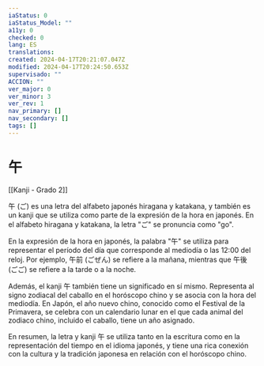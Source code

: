 ```yaml
---
iaStatus: 0
iaStatus_Model: ""
a11y: 0
checked: 0
lang: ES
translations: 
created: 2024-04-17T20:21:07.047Z
modified: 2024-04-17T20:24:50.653Z
supervisado: ""
ACCION: ""
ver_major: 0
ver_minor: 3
ver_rev: 1
nav_primary: []
nav_secondary: []
tags: []
---
```

# 午

[[Kanji - Grado 2]]

午 (ご) es una letra del alfabeto japonés hiragana y katakana, y también es un kanji que se utiliza como parte de la expresión de la hora en japonés. En el alfabeto hiragana y katakana, la letra "ご" se pronuncia como "go".

En la expresión de la hora en japonés, la palabra "午" se utiliza para representar el período del día que corresponde al mediodía o las 12:00 del reloj. Por ejemplo, 午前 (ごぜん) se refiere a la mañana, mientras que 午後 (ごご) se refiere a la tarde o a la noche.

Además, el kanji 午 también tiene un significado en sí mismo. Representa al signo zodiacal del caballo en el horóscopo chino y se asocia con la hora del mediodía. En Japón, el año nuevo chino, conocido como el Festival de la Primavera, se celebra con un calendario lunar en el que cada animal del zodiaco chino, incluido el caballo, tiene un año asignado.

En resumen, la letra y kanji 午 se utiliza tanto en la escritura como en la representación del tiempo en el idioma japonés, y tiene una rica conexión con la cultura y la tradición japonesa en relación con el horóscopo chino.
